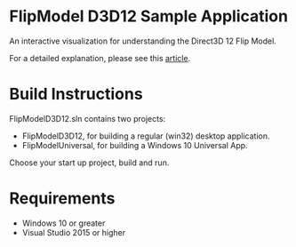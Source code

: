 FlipModel D3D12 Sample Application
======================================================
An interactive visualization for understanding the Direct3D 12 Flip Model.

For a detailed explanation, please see this [article](https://software.intel.com/en-us/articles/sample-application-for-direct3d-12-flip-model-swap-chains).

Build Instructions
==================
FlipModelD3D12.sln contains two projects:
- FlipModelD3D12, for building a regular (win32) desktop application.
- FlipModelUniversal, for building a Windows 10 Universal App.

Choose your start up project, build and run.

Requirements
============
- Windows 10 or greater
- Visual Studio 2015 or higher


 
